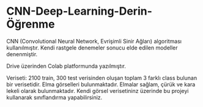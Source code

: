 # CNN-Deep-Learning-Derin-Öğrenme

CNN (Convolutional Neural Network, Evrişimli Sinir Ağları) algoritması kullanılmıştır. 
Kendi rastgele denemeler sonucu elde edilen modeller denenmiştir.

Drive üzerinden Colab platformunda yazılmıştır. 

Veriseti: 2100 train, 300 test verisinden oluşan toplam 3 farklı class bulunan bir verisetidir. 
Elma görselleri bulunmaktadır. Elmalar sağlam, çürük ve kara lekeli olarak bulunmaktadır.
Kendi görsel verisetininz üzerinde bu projeyi kullanarak sınıflandırma yapabilirsiniz. 

